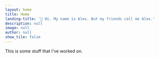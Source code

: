 ```yaml
---
layout: home
title: Home
landing-title: '👋 Hi. My name is Alex. But my friends call me Alex.'
description: null
image: null
author: null
show_tile: false
---
```


This is some stuff that I've worked on.

